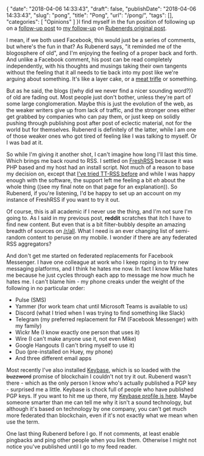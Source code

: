 {
    "date": "2018-04-06 14:33:43",
    "draft": false,
    "publishDate": "2018-04-06 14:33:43",
    "slug": "pong",
    "title": "Pong",
    "url": "\/pong\/",
    "tags": [],
    "categories": [
        "Opinions"
    ]
}I find myself in the fun position of following up on a [follow-up
post](https://rubenerd.com/replacing-social-networks-with-rss/) to [my
follow-up](//the.geekorium.com.au/software-death/) on [Rubenerds
original post](https://rubenerd.com/goodbye-digg-reader/).

I mean, if we both used Facebook, this would just be a series of
comments, but where's the fun in that? As Rubenerd says, "it reminded me
of the blogosphere of old", and I'm enjoying the feeling of a proper
back and forth. And unlike a Facebook comment, his post can be read
completely independently, with his thoughts and musings taking their own
tangents without the feeling that it all needs to tie back into my post
like we're arguing about something. It's like a layer cake, or a [meat
trifle](https://youtu.be/G08pqAaJi5k?t=8s) or something.

But as he said, the blogs ((why did we never find a nicer sounding
word?)) of old are fading out. Most people just don't bother, unless
they're part of some large conglomeration. Maybe this is just the
evolution of the web, as the weaker writers give up from lack of
traffic, and the stronger ones either get grabbed by companies who can
pay them, or just keep on solidly pushing through publishing post after
post of eclectic material, not for the world but for themselves.
Rubenerd is definitely of the latter, while I am one of those weaker
ones who got tired of feeling like I was talking to myself. Or I was bad
at it.

So while I'm giving it another shot, I can't imagine how long I'll last
this time. Which brings me back round to RSS. I settled on
[FreshRSS](https://freshrss.org/) because it was PHP based and my host
had an install script. Not much of a reason to base my decision on,
except that [I've tried TT-RSS
before](//the.geekorium.com.au/make-tiny-tiny-rss-look-and-behave-like-google-reader/)
and while I was happy enough with the software, the support left me
feeling a bit *eh* about the whole thing ((see my final note on that
page for an explanation)). So Rubenerd, if you're listening, I'd be
happy to set up an account on my instance of FreshRSS if you want to try
it out.

Of course, this is all academic if I never use the thing, and I'm not
sure I'm going to. As I said in my previous post, **reddit** scratches
that itch I have to find new content. But even that is a bit
filter-bubbly despite an amazing breadth of sources on
[/r/all](//reddit.com/r/all). What I need is an ever changing list of
semi-random content to peruse on my mobile. I wonder if there are any
federated RSS aggregators?

And don't get me started on federated replacements for Facebook
Messenger. I have one colleague at work who I keep roping in to try new
messaging platforms, and I think he hates me now. In fact I know Mike
hates me because he just cycles through each app to message me how much
he hates me. I can't blame him - my phone creaks under the weight of the
following in no particular order:

-   Pulse (SMS)
-   Yammer (for work team chat until Microsoft Teams is available to us)
-   Discord (what I tried when I was trying to find something
    like Slack)
-   Telegram (my preferred replacement for FM (Facebook Messenger) with
    my family)
-   Wickr Me (I know exactly one person that uses it)
-   Wire (I can't make anyone use it, not even Mike)
-   Google Hangouts (I can't bring myself to use it)
-   Duo (pre-installed on Huey, my phone)
-   And three different email apps

Most recently I've also installed [Keybase](//keybase.io), which is so
loaded with the ~~buzzword~~ promise of blockchain I couldn't not try it
out. Rubenerd wasn't there - which as the only person I know who's
actually published a PGP key - surprised me a little. Keybase is chock
full of people who have published PGP keys. If you want to hit me up
there, my [Keybase profile is here](https://keybase.io/screenbeard).
Maybe someone smarter than me can tell me why it isn't a sound
technology, but although it's based on technology by one company, you
can't get much more federated than blockchain, even if it's not exactly
what we mean when use the term.

One last thing Rubenerd before I go. If not comments, at least enable
pingbacks and ping other people when you link them. Otherwise I might
not notice you've published until I go to my feed reader.